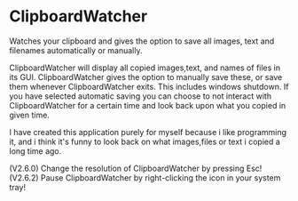# ClipboardWatcher
Watches your clipboard and gives the option to save all images, text and filenames automatically or manually.

ClipboardWatcher will display all copied images,text, and names of files in its GUI. ClipboardWatcher gives the option to manually save these, or save them whenever ClipboardWatcher exits. This includes windows shutdown. If you have selected automatic saving you can choose to not interact with ClipboardWatcher for a certain time and look back upon what you copied in given time.

I have created this application purely for myself because i like programming it, and i think it's funny to look back on what images,files or text i copied a long time ago.

(V2.6.0) Change the resolution of ClipboardWatcher by pressing Esc!
(V2.6.2) Pause ClipboardWatcher by right-clicking the icon in your system tray!

